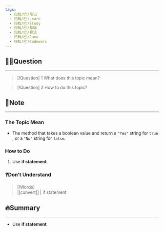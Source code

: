 ```yaml
---
tags:
  - 归档/📦/笔记
  - 归档/📦/Learn
  - 归档/📦/Study
  - 归档/📦/基础
  - 归档/📦/算法
  - 归档/📦/Java
  - 归档/📦/Codewars
---
```


## 🙋‍♀️Question

---

> [!Question] 1 What does this topic mean?

> [!Question] 2 How to do this topic?

## 📝Note

---

### The Topic Mean

- The method that takes a boolean value and return a `"Yes"` string for `true` , or a `"No"` string for `false`.

### How to Do

1. Use **if statement**.

### ❓Don't Understand

> [!Words]  
> [[convert]] | if statement

## 🔥Summary

---
- Use **if statement**

